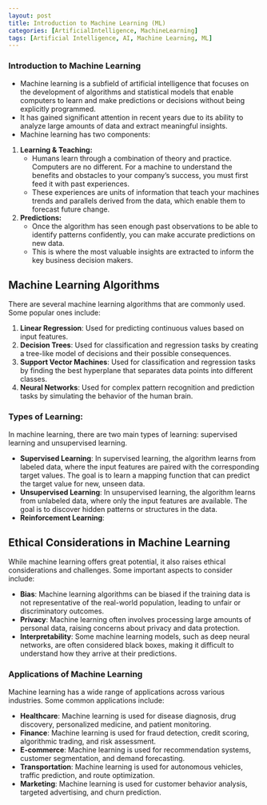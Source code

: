 ```yaml
---
layout: post
title: Introduction to Machine Learning (ML)
categories: [ArtificialIntelligence, MachineLearning]
tags: [Artificial Intelligence, AI, Machine Learning, ML]
---
```


### Introduction to Machine Learning

- Machine learning is a subfield of artificial intelligence that focuses on the development of algorithms and statistical models that enable computers to learn and make predictions or decisions without being explicitly programmed. 
- It has gained significant attention in recent years due to its ability to analyze large amounts of data and extract meaningful insights.
- Machine learning has two components:
1. **Learning & Teaching:**
    - Humans learn through a combination of theory and practice. Computers are no different. For a machine to understand the benefits and obstacles to your company’s success, you must first feed it with past experiences. 
    - These experiences are units of information that teach your machines trends and parallels derived from the data, which enable them to forecast future change.
2. **Predictions:**
    - Once the algorithm has seen enough past observations to be able to identify patterns confidently, you can make accurate predictions on new data. 
    - This is where the most valuable insights are extracted to inform the key business decision makers.


## Machine Learning Algorithms

There are several machine learning algorithms that are commonly used. Some popular ones include:

1. **Linear Regression**: Used for predicting continuous values based on input features.
2. **Decision Trees**: Used for classification and regression tasks by creating a tree-like model of decisions and their possible consequences.
3. **Support Vector Machines**: Used for classification and regression tasks by finding the best hyperplane that separates data points into different classes.
4. **Neural Networks**: Used for complex pattern recognition and prediction tasks by simulating the behavior of the human brain.

### Types of Learning:

In machine learning, there are two main types of learning: supervised learning and unsupervised learning.

- **Supervised Learning**: In supervised learning, the algorithm learns from labeled data, where the input features are paired with the corresponding target values. The goal is to learn a mapping function that can predict the target value for new, unseen data.
- **Unsupervised Learning**: In unsupervised learning, the algorithm learns from unlabeled data, where only the input features are available. The goal is to discover hidden patterns or structures in the data.
- **Reinforcement Learning**: 

## Ethical Considerations in Machine Learning

While machine learning offers great potential, it also raises ethical considerations and challenges. Some important aspects to consider include:

- **Bias**: Machine learning algorithms can be biased if the training data is not representative of the real-world population, leading to unfair or discriminatory outcomes.
- **Privacy**: Machine learning often involves processing large amounts of personal data, raising concerns about privacy and data protection.
- **Interpretability**: Some machine learning models, such as deep neural networks, are often considered black boxes, making it difficult to understand how they arrive at their predictions.

### Applications of Machine Learning

Machine learning has a wide range of applications across various industries. Some common applications include:

- **Healthcare**: Machine learning is used for disease diagnosis, drug discovery, personalized medicine, and patient monitoring.
- **Finance**: Machine learning is used for fraud detection, credit scoring, algorithmic trading, and risk assessment.
- **E-commerce**: Machine learning is used for recommendation systems, customer segmentation, and demand forecasting.
- **Transportation**: Machine learning is used for autonomous vehicles, traffic prediction, and route optimization.
- **Marketing**: Machine learning is used for customer behavior analysis, targeted advertising, and churn prediction.
